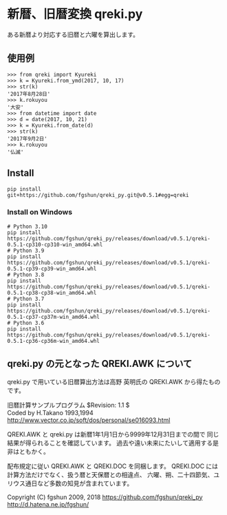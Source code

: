 # 新暦、旧暦変換 qreki.py
ある新暦より対応する旧暦と六曜を算出します。

## 使用例
```
>>> from qreki import Kyureki
>>> k = Kyureki.from_ymd(2017, 10, 17)
>>> str(k)
'2017年8月28日'
>>> k.rokuyou
'大安'
>>> from datetime import date
>>> d = date(2017, 10, 21)
>>> k = Kyureki.from_date(d)
>>> str(k)
'2017年9月2日'
>>> k.rokuyou
'仏滅'
```

## Install
```
pip install git+https://github.com/fgshun/qreki_py.git@v0.5.1#egg=qreki
```

### Install on Windows
```
# Python 3.10
pip install https://github.com/fgshun/qreki_py/releases/download/v0.5.1/qreki-0.5.1-cp310-cp310-win_amd64.whl
# Python 3.9
pip install https://github.com/fgshun/qreki_py/releases/download/v0.5.1/qreki-0.5.1-cp39-cp39-win_amd64.whl
# Python 3.8
pip install https://github.com/fgshun/qreki_py/releases/download/v0.5.1/qreki-0.5.1-cp38-cp38-win_amd64.whl
# Python 3.7
pip install https://github.com/fgshun/qreki_py/releases/download/v0.5.1/qreki-0.5.1-cp37-cp37m-win_amd64.whl
# Python 3.6
pip install https://github.com/fgshun/qreki_py/releases/download/v0.5.1/qreki-0.5.1-cp36-cp36m-win_amd64.whl
```

## qreki.py の元となった QREKI.AWK について
qreki.py で用いている旧暦算出方法は高野 英明氏の QREKI.AWK から得たものです。

旧暦計算サンプルプログラム  $Revision:   1.1  $  
Coded by H.Takano 1993,1994  
http://www.vector.co.jp/soft/dos/personal/se016093.html

QREKI.AWK と qreki.py は新暦1年1月1日から9999年12月31日までの間で
同じ結果が得られることを確認しています。
過去や遠い未来にたいして適用する是非はともかく。

配布規定に従い QREKI.AWK と QREKI.DOC を同梱します。
QREKI.DOC には計算方法だけでなく、扱う暦と天保暦との相違点、
六曜、朔、二十四節気、ユリウス通日など多数の知見が含まれています。


Copyright (C) fgshun 2009, 2018
https://github.com/fgshun/qreki_py  
http://d.hatena.ne.jp/fgshun/
